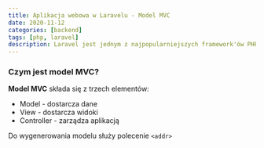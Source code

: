 ```yaml
---
title: Aplikacja webowa w Laravelu - Model MVC
date: 2020-11-12
categories: [backend]
tags: [php, laravel]
description: Laravel jest jednym z najpopularniejszych framework'ów PHP. Wykorzystuje on architekture MVC (ang. Model View Controller).
---
```


### Czym jest model MVC?
**Model MVC** składa się z trzech elementów: 
* Model - dostarcza dane
* View - dostarcza widoki
* Controller - zarządza aplikacją

Do wygenerowania modelu służy polecenie `<addr>` 